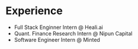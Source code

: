 # Experience
* Full Stack Enginner Intern @ Heali.ai
* Quant. Finance Research Intern @ Nipun Capital 
* Software Engineer Intern @ Minted 